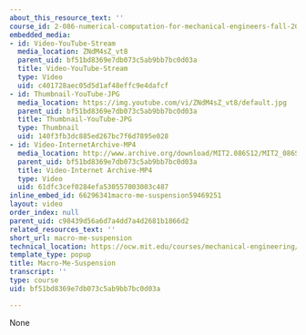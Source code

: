 ```yaml
---
about_this_resource_text: ''
course_id: 2-086-numerical-computation-for-mechanical-engineers-fall-2012
embedded_media:
- id: Video-YouTube-Stream
  media_location: ZNdM4sZ_vt8
  parent_uid: bf51bd8369e7db073c5ab9bb7bc0d03a
  title: Video-YouTube-Stream
  type: Video
  uid: c401728aec05d5d1af48effc9e4dafcf
- id: Thumbnail-YouTube-JPG
  media_location: https://img.youtube.com/vi/ZNdM4sZ_vt8/default.jpg
  parent_uid: bf51bd8369e7db073c5ab9bb7bc0d03a
  title: Thumbnail-YouTube-JPG
  type: Thumbnail
  uid: 140f3fb3dc885ed267bc7f6d7895e028
- id: Video-InternetArchive-MP4
  media_location: http://www.archive.org/download/MIT2.086S12/MIT2_086S12_unit4_susp_300k.mp4
  parent_uid: bf51bd8369e7db073c5ab9bb7bc0d03a
  title: Video-Internet Archive-MP4
  type: Video
  uid: 61dfc3cef0284efa530557003003c487
inline_embed_id: 66296341macro-me-suspension59469251
layout: video
order_index: null
parent_uid: c98439d56a6d7a4dd7a4d2681b1866d2
related_resources_text: ''
short_url: macro-me-suspension
technical_location: https://ocw.mit.edu/courses/mechanical-engineering/2-086-numerical-computation-for-mechanical-engineers-fall-2012/readings/macro-me-suspension
template_type: popup
title: Macro-Me-Suspension
transcript: ''
type: course
uid: bf51bd8369e7db073c5ab9bb7bc0d03a

---
```

None